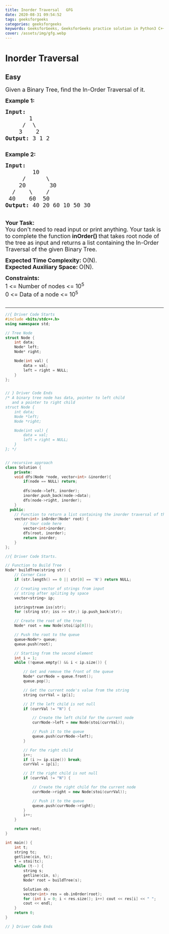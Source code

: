 ```yaml
---
title: Inorder Traversal   GFG
date: 2020-08-31 09:54:52
tags: geeksforgeeks
categories: geeksforgeeks
keywords: GeeksforGeeks, GeeksforGeeks practice solution in Python3 C++ Java, Inorder Traversal - GFG solution
cover: /assets/img/gfg.webp
---
```



# Inorder Traversal
## Easy
<div class="problems_problem_content__Xm_eO"><p><span style="font-size:18px">Given a Binary Tree, find the In-Order Traversal of it.</span></p>

<p><span style="font-size:18px"><strong>Example 1:</strong></span></p>

<pre><span style="font-size:18px"><strong>Input:
</strong>&nbsp;&nbsp;&nbsp; &nbsp;  1
 &nbsp;&nbsp;&nbsp;&nbsp;/&nbsp; \
 &nbsp;&nbsp; 3&nbsp;&nbsp;&nbsp; 2
<strong>Output: </strong>3 1 2<strong>
</strong></span>
</pre>

<p><span style="font-size:18px"><strong>Example 2:</strong></span></p>

<pre><span style="font-size:18px"><strong>Input:
</strong>        10
 &nbsp; &nbsp; /&nbsp;&nbsp;&nbsp;   \ 
    20&nbsp;&nbsp;&nbsp;&nbsp;&nbsp;  30 
  /&nbsp;&nbsp;&nbsp; \&nbsp; &nbsp; /
 40&nbsp;&nbsp;  60&nbsp; 50
<strong>Output: </strong>40 20 60 10 50 30<strong>

</strong></span></pre>

<p><span style="font-size:18px"><strong>Your Task:</strong><br>
You don't need to read input or print anything. Your task is to complete the function</span><span style="font-size:18px"> <strong>inOrder()&nbsp;</strong>that takes root node of the tree as input&nbsp;and returns a list containing the In-Order Traversal of the given Binary Tree.</span></p>

<p><span style="font-size:18px"><strong>Expected Time Complexity:&nbsp;</strong>O(N).<br>
<strong>Expected Auxiliary Space:&nbsp;</strong>O(N).</span></p>

<p><span style="font-size:18px"><strong>Constraints:</strong><br>
1 &lt;= Number of nodes &lt;= 10<sup>5</sup><br>
0 &lt;= Data of a node &lt;= 10<sup>5</sup></span><br>
&nbsp;</p>
</div>

---




```cpp
//{ Driver Code Starts
#include <bits/stdc++.h>
using namespace std;

// Tree Node
struct Node {
    int data;
    Node* left;
    Node* right;

    Node(int val) {
        data = val;
        left = right = NULL;
    }
};


// } Driver Code Ends
/* A binary tree node has data, pointer to left child
   and a pointer to right child
struct Node {
    int data;
    Node *left;
    Node *right;

    Node(int val) {
        data = val;
        left = right = NULL;
    }
}; */


// recursive approach
class Solution {
    private:
    void dfs(Node *node, vector<int> &inorder){
        if(node == NULL) return;
        
        dfs(node->left, inorder);
        inorder.push_back(node->data);
        dfs(node->right, inorder);
    }
  public:
    // Function to return a list containing the inorder traversal of the tree.
    vector<int> inOrder(Node* root) {
        // Your code here
        vector<int>inorder;
        dfs(root, inorder);
        return inorder;
    }
};

//{ Driver Code Starts.

// Function to Build Tree
Node* buildTree(string str) {
    // Corner Case
    if (str.length() == 0 || str[0] == 'N') return NULL;

    // Creating vector of strings from input
    // string after spliting by space
    vector<string> ip;

    istringstream iss(str);
    for (string str; iss >> str;) ip.push_back(str);

    // Create the root of the tree
    Node* root = new Node(stoi(ip[0]));

    // Push the root to the queue
    queue<Node*> queue;
    queue.push(root);

    // Starting from the second element
    int i = 1;
    while (!queue.empty() && i < ip.size()) {

        // Get and remove the front of the queue
        Node* currNode = queue.front();
        queue.pop();

        // Get the current node's value from the string
        string currVal = ip[i];

        // If the left child is not null
        if (currVal != "N") {

            // Create the left child for the current node
            currNode->left = new Node(stoi(currVal));

            // Push it to the queue
            queue.push(currNode->left);
        }

        // For the right child
        i++;
        if (i >= ip.size()) break;
        currVal = ip[i];

        // If the right child is not null
        if (currVal != "N") {

            // Create the right child for the current node
            currNode->right = new Node(stoi(currVal));

            // Push it to the queue
            queue.push(currNode->right);
        }
        i++;
    }

    return root;
}

int main() {
    int t;
    string tc;
    getline(cin, tc);
    t = stoi(tc);
    while (t--) {
        string s;
        getline(cin, s);
        Node* root = buildTree(s);

        Solution ob;
        vector<int> res = ob.inOrder(root);
        for (int i = 0; i < res.size(); i++) cout << res[i] << " ";
        cout << endl;
    }
    return 0;
}

// } Driver Code Ends
```
